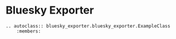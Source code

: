 # Bluesky Exporter

```{eval-rst}
.. autoclass:: bluesky_exporter.bluesky_exporter.ExampleClass
    :members:
```